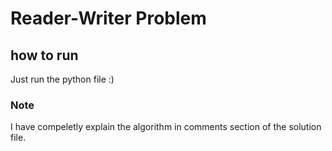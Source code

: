 # Reader-Writer Problem
## how to run
Just run the python file :)
### Note
I have compeletly explain the algorithm in comments section of the solution file.
